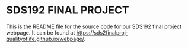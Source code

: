 # SDS192 FINAL PROJECT

This is the README file for the source code for our SDS192 final project webpage. It can be found at <https://sds2finalproj-qualityoflife.github.io/webpage/>.  